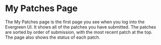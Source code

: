 # My Patches Page

The My Patches page is the first page you see when you log into the Evergreen UI. It shows all of the patches you have submitted. The patches are sorted by order of submission, with the most recent patch at the top. The page also shows the status of each patch.
